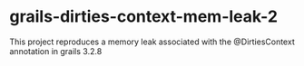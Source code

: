 # grails-dirties-context-mem-leak-2
This project reproduces a memory leak associated with the @DirtiesContext annotation in grails 3.2.8
